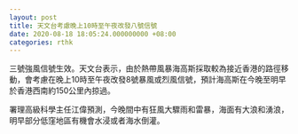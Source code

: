 ```yaml
---
layout: post
title: 天文台考慮晚上10時至午夜改發八號信號
date: 2020-08-18 18:05:24.000000000 +08:00
categories: rthk
---
```


三號強風信號生效。天文台表示，由於熱帶風暴海高斯採取較為接近香港的路徑移動，會考慮在晚上10時至午夜改發8號暴風或烈風信號，預計海高斯在今晚至明早於香港西南約150公里內掠過。

署理高級科學主任江偉預測，今晚間中有狂風大驟雨和雷暴，海面有大浪和湧浪，明早部分低窪地區有機會水浸或者海水倒灌。
